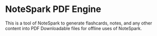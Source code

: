 # NoteSpark PDF Engine

This is a tool of NoteSpark to generate flashcards, notes, and any other content into PDF Downloadable files for offline uses of NoteSpark.